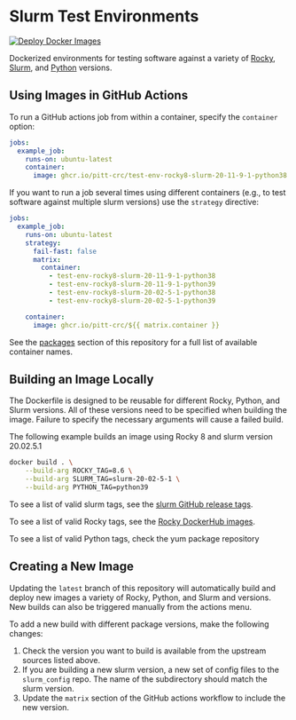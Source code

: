 # Slurm Test Environments

[![Deploy Docker Images](https://github.com/pitt-crc/Slurm-Test-Environment/actions/workflows/docker-publish.yml/badge.svg)](https://github.com/pitt-crc/Slurm-Test-Environment/actions/workflows/docker-publish.yml)

Dockerized environments for testing software against a variety of 
[Rocky](https://rockylinux.org/), [Slurm](https://slurm.schedmd.com/overview.html), 
and [Python](https://www.python.org/) versions. 

## Using Images in GitHub Actions

To run a GitHub actions job from within a container, specify the `container` option:

```yaml
jobs:
  example_job:
    runs-on: ubuntu-latest
    container:
      image: ghcr.io/pitt-crc/test-env-rocky8-slurm-20-11-9-1-python38
```

If you want to run a job several times using different containers 
(e.g., to test software against multiple slurm versions)
use the `strategy` directive:

```yaml
jobs:
  example_job:
    runs-on: ubuntu-latest
    strategy:
      fail-fast: false
      matrix:
        container:
          - test-env-rocky8-slurm-20-11-9-1-python38
          - test-env-rocky8-slurm-20-11-9-1-python39
          - test-env-rocky8-slurm-20-02-5-1-python38
          - test-env-rocky8-slurm-20-02-5-1-python39

    container:
      image: ghcr.io/pitt-crc/${{ matrix.container }}
```

See the [packages](https://github.com/orgs/pitt-crc/packages?repo_name=Slurm-Test-Environment) section
of this repository for a full list of available container names.

## Building an Image Locally

The Dockerfile is designed to be reusable for different Rocky, Python, and Slurm versions.
All of these versions need to be specified when building the image.
Failure to specify the necessary arguments will cause a failed build.

The following example builds an image using Rocky 8 and slurm version 20.02.5.1

```bash
docker build . \
    --build-arg ROCKY_TAG=8.6 \
    --build-arg SLURM_TAG=slurm-20-02-5-1 \
    --build-arg PYTHON_TAG=python39
```

To see a list of valid slurm tags, see the [slurm GitHub release tags](https://github.com/SchedMD/slurm/tags).

To see a list of valid Rocky tags, see the [Rocky DockerHub images](https://hub.docker.com/_/rockylinux).

To see a list of valid Python tags, check the yum package repository

## Creating a New Image

Updating the `latest` branch of this repository will automatically build and 
deploy new images a variety of Rocky, Python, and Slurm and versions. New builds can also 
be triggered manually from the actions menu.

To add a new build with different package versions, make the following changes:

1. Check the version you want to build is available from the upstream sources listed above.
2. If you are building a new slurm version, a new set of config files to the `slurm_config` repo. 
   The name of the subdirectory should match the slurm version.
3. Update the `matrix` section of the GitHub actions workflow to include the new version.
